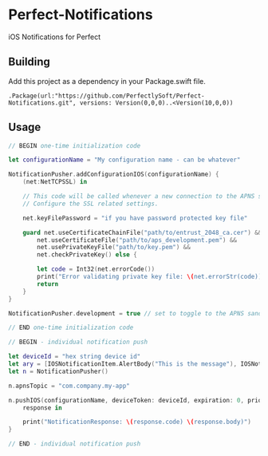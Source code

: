 # Perfect-Notifications
iOS Notifications for Perfect

Building
--------

Add this project as a dependency in your Package.swift file.

~~~~~~~~~~~~~~~~~~~~~~~~~~~~~~~~~~~~~~~~~~~~~~~~~~~~~~~~~~~~~~~~~~~~~~~~~~~~~~~~
.Package(url:"https://github.com/PerfectlySoft/Perfect-Notifications.git", versions: Version(0,0,0)..<Version(10,0,0))
~~~~~~~~~~~~~~~~~~~~~~~~~~~~~~~~~~~~~~~~~~~~~~~~~~~~~~~~~~~~~~~~~~~~~~~~~~~~~~~~

Usage
--------

```swift
// BEGIN one-time initialization code

let configurationName = "My configuration name - can be whatever"

NotificationPusher.addConfigurationIOS(configurationName) {
    (net:NetTCPSSL) in

    // This code will be called whenever a new connection to the APNS service is required.
    // Configure the SSL related settings.

    net.keyFilePassword = "if you have password protected key file"

    guard net.useCertificateChainFile("path/to/entrust_2048_ca.cer") &&
        net.useCertificateFile("path/to/aps_development.pem") &&
        net.usePrivateKeyFile("path/to/key.pem") &&
        net.checkPrivateKey() else {

        let code = Int32(net.errorCode())
        print("Error validating private key file: \(net.errorStr(code))")
        return
    }
}

NotificationPusher.development = true // set to toggle to the APNS sandbox server

// END one-time initialization code

// BEGIN - individual notification push

let deviceId = "hex string device id"
let ary = [IOSNotificationItem.AlertBody("This is the message"), IOSNotificationItem.Sound("default")]
let n = NotificationPusher()

n.apnsTopic = "com.company.my-app"

n.pushIOS(configurationName, deviceToken: deviceId, expiration: 0, priority: 10, notificationItems: ary) {
    response in

    print("NotificationResponse: \(response.code) \(response.body)")
}

// END - individual notification push
```
